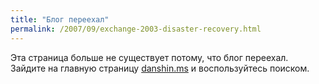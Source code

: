 ```yaml
---
title: "Блог переехал"
permalink: /2007/09/exchange-2003-disaster-recovery.html
---
```

Эта страница больше не существует потому, что блог переехал. Зайдите на главную страницу [danshin.ms](http://danshin.ms) и воспользуйтесь поиском.